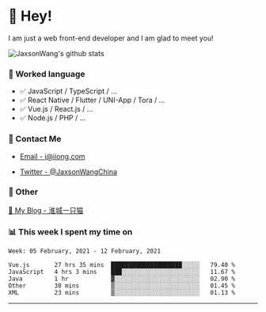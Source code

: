 # 👋 Hey!

I am just a web front-end developer and I am glad to meet you!

![JaxsonWang's github stats](https://github-readme-stats.vercel.app/api?username=JaxsonWang&&show_icons=true&&title_color=1abc9c&&icon_color=1abc9c)


### 📝 Worked language

- ✅ JavaScript / TypeScript / ...
- ✅ React Native / Flutter / UNI-App / Tora / ...
- ✅ Vue.js / React.js / ...
- ✅ Node.js / PHP / ...

### 📮 Contact Me

- [Email - i@iiong.com](mailto:i@iiong.com)

- [Twitter - @JaxsonWangChina](https://twitter.com/JaxsonWangChina)

### 🤪 Other

[📌 My Blog - 淮城一只猫](https://iiong.com)

### 📊 This week I spent my time on

<!--START_SECTION:waka-->
```text
Week: 05 February, 2021 - 12 February, 2021

Vue.js       27 hrs 35 mins  ████████████████████░░░░░   79.40 % 
JavaScript   4 hrs 3 mins    ███░░░░░░░░░░░░░░░░░░░░░░   11.67 % 
Java         1 hr            ▓░░░░░░░░░░░░░░░░░░░░░░░░   02.90 % 
Other        30 mins         ▒░░░░░░░░░░░░░░░░░░░░░░░░   01.45 % 
XML          23 mins         ▒░░░░░░░░░░░░░░░░░░░░░░░░   01.13 % 
```
<!--END_SECTION:waka-->

---
